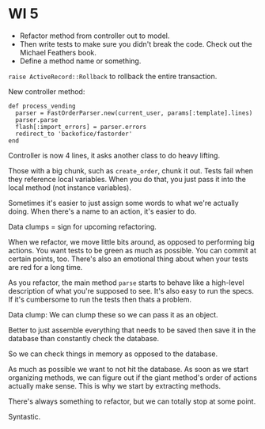 # WI 5

- Refactor method from controller out to model.
- Then write tests to make sure you didn't break the code. Check out the Michael Feathers book.
- Define a method name or something.

`raise ActiveRecord::Rollback` to rollback the entire transaction.

New controller method:

    def process_vending
      parser = FastOrderParser.new(current_user, params[:template].lines)
      parser.parse
      flash[:import_errors] = parser.errors
      redirect_to 'backofice/fastorder'
    end

Controller is now 4 lines, it asks another class to do heavy lifting.

Those with a big chunk, such as `create_order`, chunk it out. Tests fail when they reference local variables. When you do that, you just pass it into the local method (not instance variables).

Sometimes it's easier to just assign some words to what we're actually doing. When there's a name to an action, it's easier to do.

Data clumps = sign for upcoming refactoring.

When we refactor, we move little bits around, as opposed to performing big actions. You want tests to be green as much as possible. You can commit at certain points, too. There's also an emotional thing about when your tests are red for a long time.

As you refactor, the main method `parse` starts to behave like a high-level description of what you're supposed to see. It's also easy to run the specs. If it's cumbersome to run the tests then thats a problem.

Data clump: We can clump these so we can pass it as an object.

Better to just assemble everything that needs to be saved then save it in the database than constantly check the database.

So we can check things in memory as opposed to the database.

As much as possible we want to not hit the database. As soon as we start organizing methods, we can figure out if the giant method's order of actions actually make sense. This is why we start by extracting methods.

There's always something to refactor, but we can totally stop at some point.

Syntastic.

